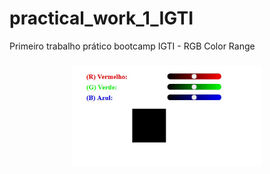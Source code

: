 # practical_work_1_IGTI
Primeiro trabalho prático bootcamp IGTI - RGB Color Range

<h3 align="center">
<img src="https://github.com/Wellington-Leite/practical_work_1_IGTI/blob/master/Video_1589906542.gif" width="60%" height="50%" />
 </h3>
